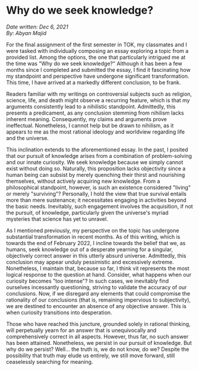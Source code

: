 # Why do we seek knowledge?

*Date written: Dec 6, 2021* \
*By: Abyan Majid*

For the final assignment of the first semester in TOK, my classmates and I were tasked with individually composing an essay exploring a topic from a provided list. Among the options, the one that particularly intrigued me at the time was "Why do we seek knowledge?" Although it has been a few months since I completed and submitted the essay, I find it fascinating how my standpoint and perspective have undergone significant transformation. This time, I have arrived at a markedly different conclusion, to be frank.

Readers familiar with my writings on controversial subjects such as religion, science, life, and death might observe a recurring feature, which is that my arguments consistently lead to a nihilistic standpoint. Admittedly, this presents a predicament, as any conclusion stemming from nihilism lacks inherent meaning. Consequently, my claims and arguments prove ineffectual. Nonetheless, I cannot help but be drawn to nihilism, as it appears to me as the most rational ideology and worldview regarding life and the universe.

This inclination extends to the aforementioned essay. In the past, I posited that our pursuit of knowledge arises from a combination of problem-solving and our innate curiosity. We seek knowledge because we simply cannot exist without doing so. Naturally, this proposition lacks objectivity since a human being can subsist by merely quenching their thirst and nourishing themselves, without actively acquiring new knowledge. From a philosophical standpoint, however, is such an existence considered "living" or merely "surviving"? Personally, I hold the view that true survival entails more than mere sustenance; it necessitates engaging in activities beyond the basic needs. Inevitably, such engagement involves the acquisition, if not the pursuit, of knowledge, particularly given the universe's myriad mysteries that science has yet to unravel.

As I mentioned previously, my perspective on the topic has undergone substantial transformation in recent months. As of this writing, which is towards the end of February 2022, I incline towards the belief that we, as humans, seek knowledge out of a desperate yearning for a singular, objectively correct answer in this utterly absurd universe. Admittedly, this conclusion may appear unduly pessimistic and excessively extreme. Nonetheless, I maintain that, because so far, I think vit represents the most logical response to the question at hand. Consider, what happens when our curiosity becomes "too intense"? In such cases, we inevitably find ourselves incessantly questioning, striving to validate the accuracy of our conclusions. Now, if we disregard any elements that could compromise the rationality of our conclusions (that is, remaining impervious to subjectivity), we are destined to encounter an absence of any objective answer. This is when curiosity transitions into desperation.

Those who have reached this juncture, grounded solely in rational thinking, will perpetually yearn for an answer that is unequivocally and comprehensively correct in all aspects. However, thus far, no such answer has been attained. Nonetheless, we persist in our pursuit of knowledge. But why do we persist? Well... the truth is, we do not know, do we? Despite the possibility that truth may elude us entirely, we still move forward, still ceaselessly searching for meaning.
